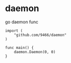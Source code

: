 daemon
======

go daemon func

```
import (
    "github.com/9466/daemon"
)

func main() {
    daemon.Daemon(0, 0)
}
```
